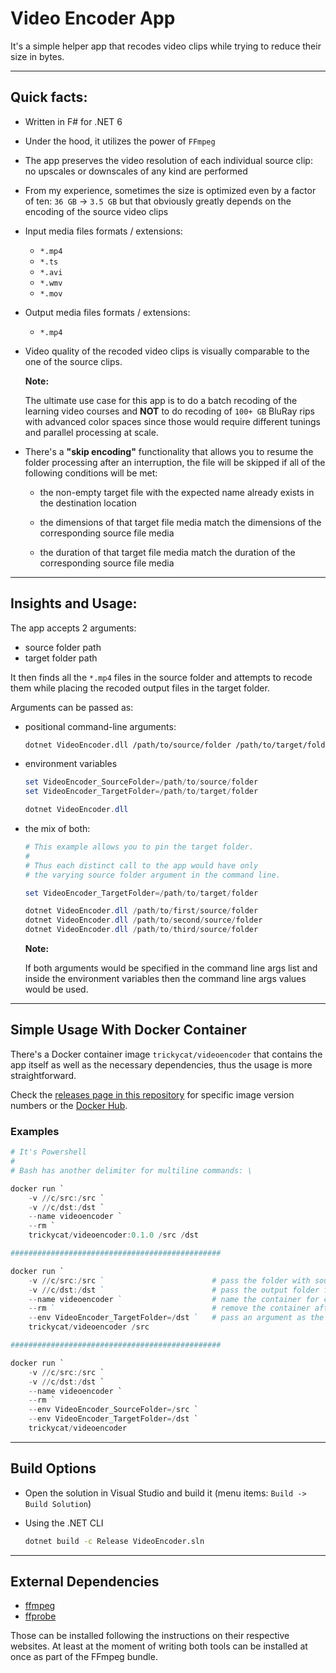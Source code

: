 # Video Encoder App

It's a simple helper app that recodes video clips while trying to reduce their size in bytes. 

---

## Quick facts:

- Written in F# for .NET 6

- Under the hood, it utilizes the power of `FFmpeg`

- The app preserves the video resolution of each individual source clip: no upscales or downscales of any kind are performed

- From my experience, sometimes the size is optimized even by a factor of ten: `36 GB` -> `3.5 GB` but that obviously greatly depends on the encoding of the source video clips

- Input media files formats / extensions:

  - `*.mp4`
  - `*.ts`
  - `*.avi`
  - `*.wmv`
  - `*.mov`

- Output media files formats / extensions:

  - `*.mp4`

- Video quality of the recoded video clips is visually comparable to the one of the source clips.

  **Note:** 
  
  The ultimate use case for this app is to do a batch recoding of the learning video courses and **NOT** to do recoding of `100+ GB` BluRay rips with advanced color spaces since those would require different tunings and parallel processing at scale.

- There's a **"skip encoding"** functionality that allows you to resume the folder processing after an interruption, the file will be skipped if all of the following conditions will be met:

  - the non-empty target file with the expected name already exists in the destination location

  - the dimensions of that target file media match the dimensions of the corresponding source file media

  - the duration of that target file media match the duration of the corresponding source file media

---

## Insights and Usage:

The app accepts 2 arguments:

- source folder path
- target folder path

It then finds all the `*.mp4` files in the source folder and attempts to recode them while placing the recoded output files in the target folder.

Arguments can be passed as:

- positional command-line arguments:

  ```bash
  dotnet VideoEncoder.dll /path/to/source/folder /path/to/target/folder
  ```

- environment variables

  ```powershell
  set VideoEncoder_SourceFolder=/path/to/source/folder
  set VideoEncoder_TargetFolder=/path/to/target/folder

  dotnet VideoEncoder.dll
  ```

- the mix of both:

  ```powershell
  # This example allows you to pin the target folder.
  #
  # Thus each distinct call to the app would have only
  # the varying source folder argument in the command line.

  set VideoEncoder_TargetFolder=/path/to/target/folder

  dotnet VideoEncoder.dll /path/to/first/source/folder
  dotnet VideoEncoder.dll /path/to/second/source/folder
  dotnet VideoEncoder.dll /path/to/third/source/folder
  ```

  **Note:**

  If both arguments would be specified in the command line args list and inside the environment variables then the command line args values would be used.

---

## Simple Usage With Docker Container

There's a Docker container image `trickycat/videoencoder` that contains the app itself as well as the necessary dependencies, thus the usage is more straightforward.

Check the [releases page in this repository](https://github.com/TrickyCat/VideoEncoder/releases) for specific image version numbers or the [Docker Hub](https://hub.docker.com/r/trickycat/videoencoder).

### Examples

```powershell
# It's Powershell
#
# Bash has another delimiter for multiline commands: \

docker run `
    -v //c/src:/src `
    -v //c/dst:/dst `
    --name videoencoder `
    --rm `
    trickycat/videoencoder:0.1.0 /src /dst

###############################################

docker run `
    -v //c/src:/src `                        # pass the folder with source clips as a volume
    -v //c/dst:/dst `                        # pass the output folder for recoded files
    --name videoencoder `                    # name the container for convenience
    --rm `                                   # remove the container after completion
    --env VideoEncoder_TargetFolder=/dst `   # pass an argument as the environment variable
    trickycat/videoencoder /src

###############################################

docker run `
    -v //c/src:/src `
    -v //c/dst:/dst `
    --name videoencoder `
    --rm `
    --env VideoEncoder_SourceFolder=/src `
    --env VideoEncoder_TargetFolder=/dst `
    trickycat/videoencoder

```

---

## Build Options

- Open the solution in Visual Studio and build it (menu items: ``Build -> Build Solution``)

- Using the .NET CLI

  ```bash
  dotnet build -c Release VideoEncoder.sln
  ```

---

## External Dependencies

- [ffmpeg](https://ffmpeg.org)
- [ffprobe](https://ffmpeg.org/ffprobe.html)

Those can be installed following the instructions on their respective websites. At least at the moment of writing both tools can be installed at once as part of the FFmpeg bundle.